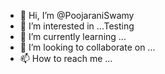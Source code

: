 - 👋 Hi, I’m @PoojaraniSwamy
- 👀 I’m interested in ...Testing
- 🌱 I’m currently learning ...
- 💞️ I’m looking to collaborate on ...
- 📫 How to reach me ...

<!---
PoojaraniSwamy/PoojaraniSwamy is a ✨ special ✨ repository because its `README.md` (this file) appears on your GitHub profile.
You can click the Preview link to take a look at your changes.
--->
